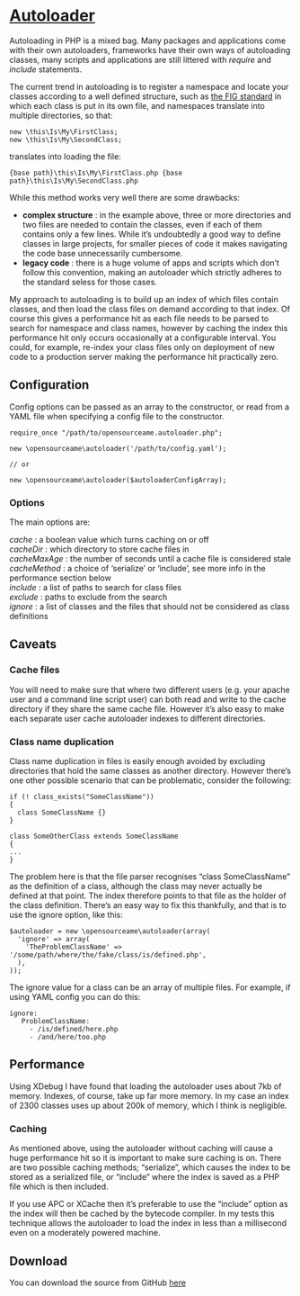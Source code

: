 [Autoloader][]
==============

Autoloading in PHP is a mixed bag. Many packages and applications come with their own autoloaders, frameworks have their own ways of autoloading classes, many scripts and applications are still littered with *require* and *include* statements.  
  
The current trend in autoloading is to register a namespace and locate your classes according to a well defined structure, such as [the FIG standard][] in which each class is put in its own file, and namespaces translate into multiple directories, so that:

    new \this\Is\My\FirstClass;
    new \this\Is\My\SecondClass;

translates into loading the file:

    {base path}\this\Is\My\FirstClass.php {base path}\this\Is\My\SecondClass.php

While this method works very well there are some drawbacks:

- **complex structure** : in the example above, three or more directories and two files are needed to contain the classes, even if each of them contains only a few lines. While it’s undoubtedly a good way to define classes in large projects, for smaller pieces of code it makes navigating the code base unnecessarily cumbersome.
- **legacy code** : there is a huge volume of apps and scripts which don’t follow this convention, making an autoloader which strictly adheres to the standard seless for those cases.

My approach to autoloading is to build up an index of which files contain classes, and then load the class files on demand according to that index. Of course this gives a performance hit as each file needs to be parsed to search for namespace and class names, however by caching the index this performance hit only occurs occasionally at a configurable interval. You could, for example, re-index your class files only on deployment of new code to a production server making the
performance hit practically zero.


Configuration
-------------

Config options can be passed as an array to the constructor, or read
from a YAML file when specifying a config file to the constructor.

    require_once "/path/to/opensourceame.autoloader.php";
     
    new \opensourceame\autoloader('/path/to/config.yaml');
     
    // or
     
    new \opensourceame\autoloader($autoloaderConfigArray);

### Options

The main options are:

*cache* : a boolean value which turns caching on or off  
*cacheDir* : which directory to store cache files in  
*cacheMaxAge* : the number of seconds until a cache file is considered stale  
*cacheMethod* : a choice of ‘serialize’ or ‘include’, see more info in the performance section below  
*include* : a list of paths to search for class files  
*exclude* : paths to exclude from the search  
*ignore* : a list of classes and the files that should not be considered as class definitions  


Caveats
-------

### Cache files

You will need to make sure that where two different users (e.g. your
apache user and a command line script user) can both read and write to
the cache directory if they share the same cache file. However it’s also
easy to make each separate user cache autoloader indexes to different
directories.

### Class name duplication

Class name duplication in files is easily enough avoided by excluding directories that hold the same classes as another directory. However there’s one other possible scenario that can be problematic, consider the following:

    if (! class_exists("SomeClassName"))
    {
      class SomeClassName {}
    }
     
    class SomeOtherClass extends SomeClassName
    {
    ...
    }

The problem here is that the file parser recognises “class SomeClassName” as the definition of a class, although the class may never actually be defined at that point. The index therefore points to that file as the holder of the class definition. There’s an easy way to fix this thankfully, and that is to use the ignore option, like this:

    $autoloader = new \opensourceame\autoloader(array(
      'ignore' => array(
        'TheProblemClassName' => '/some/path/where/the/fake/class/is/defined.php',
      ),
    ));

The ignore value for a class can be an array of multiple files. For example, if using YAML config you can do this:

    ignore:
       ProblemClassName:
         - /is/defined/here.php
         - /and/here/too.php


Performance
-------

Using XDebug I have found that loading the autoloader uses about 7kb of memory. Indexes, of course, take up far more memory. In my case an index of 2300 classes uses up about 200k of memory, which I think is negligible.


### Caching

As mentioned above, using the autoloader without caching will cause a huge performance hit so it is important to make sure caching is on. There are two possible caching methods; “serialize”, which causes the index to be stored as a serialized file, or “include” where the index is saved as a PHP file which is then included.

If you use APC or XCache then it’s preferable to use the “include” option as the index will then be cached by the bytecode compiler. In my tests this technique allows the autoloader to load the index in less than a millisecond even on a moderately powered machine.


Download
-------

You can download the source from GitHub [here][]

[Autoloader]: http://opensourceame.com/code/autoloader/ "Autoloader"
[the FIG standard]: https://github.com/php-fig/fig-standards/blob/master/accepted/PSR-0.md
[here]: https://github.com/opensourceame/opensourceame-autoloader